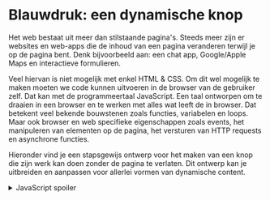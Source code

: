 # Blauwdruk: een dynamische knop

Het web bestaat uit meer dan stilstaande pagina's. Steeds meer zijn er websites en web-apps die de inhoud van een pagina veranderen terwijl je op de pagina bent. Denk bijvoorbeeld aan: een chat app, Google/Apple Maps en interactieve formulieren. 

Veel hiervan is niet mogelijk met enkel HTML & CSS. Om dit wel mogelijk te maken moeten we code kunnen uitvoeren in de browser van de gebruiker zelf. Dat kan met de programmeertaal JavaScript. Een taal ontworpen om te draaien in een browser en te werken met alles wat leeft de in browser. Dat betekent veel bekende bouwstenen zoals functies, variabelen en loops. Maar ook browser en web specifieke eigenschappen zoals events, het manipuleren van elementen op de pagina, het versturen van HTTP requests en asynchrone functies. 

Hieronder vind je een stapsgewijs ontwerp voor het maken van een knop die zijn werk kan doen zonder de pagina te verlaten. Dit ontwerp kan je uitbreiden en aanpassen voor allerlei vormen van dynamische content.

<details markdown="1"><summary markdown="span">JavaScript spoiler</summary>
        <script>
            const buttons = document.querySelectorAll(".favorite-button")

            buttons.forEach((button) => {
                button.addEventListener("click", () => {
                    fetch("/api/favorite/" + button.dataset.isbn)
                        .then((response) => response.json())
                        .then((json) => {
                            if (json.is_favorite) {
                                button.innerText = "❤️"
                            }
                            else {
                                button.innerText = "♡"
                            }
                        }).catch((error) => button.innerText = "ERROR!")
                })
            })
        </script>
</details>

## Enkel Flask + HTML & CSS

![embed](https://api.eu.kaltura.com/p/120/sp/12000/embedIframeJs/uiconf_id/23449960/partner_id/120?iframeembed=true&playerId=kaltura_player&entry_id=0_m4hzcabg&flashvars[streamerType]=auto&amp;flashvars[localizationCode]=en_US&amp;flashvars[leadWithHTML5]=true&amp;flashvars[sideBarContainer.plugin]=true&amp;flashvars[sideBarContainer.position]=left&amp;flashvars[sideBarContainer.clickToClose]=true&amp;flashvars[chapters.plugin]=true&amp;flashvars[chapters.layout]=vertical&amp;flashvars[chapters.thumbnailRotator]=false&amp;flashvars[streamSelector.plugin]=true&amp;flashvars[EmbedPlayer.SpinnerTarget]=videoHolder&amp;flashvars[dualScreen.plugin]=true&amp;flashvars[hotspots.plugin]=1&amp;flashvars[Kaltura.addCrossoriginToIframe]=true&amp;&wid=0_z4gdq7fk)

[Video Link](https://video.uva.nl/media/Favorite+Button+using+JavaScript+-+HTML+%26+Flask/0_m4hzcabg)

<details markdown="1"><summary markdown="span"><code>Hoe werkt user.favorite_books.remove?</code></summary>
In dit geval is de relatie tussen gebruikers en boeken een Many to Many relatie:

* Een gebruiker kan veel (Many) favoriete boeken hebben.
* Een boek kan voor veel (Many) gebruikers een favoriet zijn.

Voor een many to many relatie is er een aparte tabel nodig om de relatie op te slaan. De relatie hier is een gebruiker en een boek. Dus is er één kolom voor de gebruikers en één kolom voor de boeken: <code>user_id, book_id</code> bijvoorbeeld.

Nou is die extra tabel alleen een manier om de relatie op te slaan, maar niet hoe je er mee wilt werken in code. Het is natuurlijker om na te denken over een gebruiker haar favoriete boeken of over de gebruikers die fan zijn van een boek. Daarom kan je met een ORM zoals SQLAlchemy deze relatie ook zo modelleren. Door aan de modellen van zowel een gebruiker als een boek een <code>relationship mee te geven</code>. De details hiervan vind je op <https://flask-sqlalchemy.palletsprojects.com/en/3.0.x/models/> en <https://docs.sqlalchemy.org/en/20/orm/basic_relationships.html#many-to-many>. Uiteindelijk maakt dit het mogelijk om via een constructie als `user.favorite_books` te werken met alle favoriete boeken van een gebruiker.
</details>


<details markdown="1"><summary markdown="span">Code van het HTML form</summary>
        
        <form action={{url_for("favorite", isbn=book.isbn)}} method="post">
            <button class="favorite-button" type="submit">
            {% if book in user.favorite_books %}
            ❤️
            {% else %}
            ♡
            {% endif %}
            </button>
        </form>

</details>

<details markdown="1"><summary markdown="span">Code van de Flask route</summary>

        @app.route("/favorite/<isbn>", methods=["POST"])
        @login_required
        def favorite(isbn):

            # Grab the current user
            user = User.query.get(session["user_id"])

            # Grab the book
            book = Book.query.get(isbn)

            # Unfavorite if already favorite
            if book in user.favorite_books:
                user.favorite_books.remove(book)
            # Otherwise favorite book
            else:
                user.favorite_books.append(book)
            
            db.session.add(user)
            db.session.commit()

            return redirect(request.referrer)

</details>


## JavaScript in de Console

![embed](https://api.eu.kaltura.com/p/120/sp/12000/embedIframeJs/uiconf_id/23449960/partner_id/120?iframeembed=true&playerId=kaltura_player&entry_id=0_b5fkt86g&flashvars[streamerType]=auto&amp;flashvars[localizationCode]=en_US&amp;flashvars[leadWithHTML5]=true&amp;flashvars[sideBarContainer.plugin]=true&amp;flashvars[sideBarContainer.position]=left&amp;flashvars[sideBarContainer.clickToClose]=true&amp;flashvars[chapters.plugin]=true&amp;flashvars[chapters.layout]=vertical&amp;flashvars[chapters.thumbnailRotator]=false&amp;flashvars[streamSelector.plugin]=true&amp;flashvars[EmbedPlayer.SpinnerTarget]=videoHolder&amp;flashvars[dualScreen.plugin]=true&amp;flashvars[hotspots.plugin]=1&amp;flashvars[Kaltura.addCrossoriginToIframe]=true&amp;&wid=0_xmx77w9x)

[Video Link](https://video.uva.nl/media/Favorite+Button+using+JavaScript+-+Console/0_b5fkt86g)

<details markdown="1"><summary markdown="span">DOM & document?</summary>
Document Object Model. Een representatie om een webpagina, een document te representeren met nodes en objecten. Zodat je vervolgens daar tegenaan kan programmeren. Dit is een standaard op zich, die los staat van programmeertalen. Zo kan je zowel met JavaScript als bijvoorbeeld Python werken. Alleen binnen de browser ben je gebonden aan het gebruik van JavaScript.

De eerste node in de DOM is het hele `document`. Dit is in JavaScript een globale variabele. Vervolgens zijn er verschillende manieren om naar volgende nodes te gaan. Je kan bijvoorbeeld via zogenaamde ouder-kind relaties navigeren, bijvoorbeeld `document.children` geeft alle nodes die direct onder `document` vallen. Maar je kan ook hele sprongen maken naar specifieke (klein)kinderen. Bijvoorbeeld `const list = document.querySelector("ul")` geeft het eerste `<ul>` element in het document. Dit idee kunnen we doortrekken, want `list.querySelector("li")` geeft het eerste `<li>` element binnen die eerste `<ul>`. Zo kan je steeds dieper zoeken!

Zie ook: <https://developer.mozilla.org/en-US/docs/Web/API/Document_Object_Model/Introduction>
</details>

<details markdown="1"><summary markdown="span">.querySelector()?</summary>
Over de jaren zijn er verschillende manieren geïntroduceerd om iets van de pagina te selecteren. Kijk je naar een Stack Overflow post van zo'n tien jaar geleden, dan zul je wellicht `getElementsByTagName` of `getElementsById` voorbij zien komen. Dit zijn specifieke functies om op een bepaalde manier elementen uit de pagina op te halen. Dat was prima voor simpele gevallen, maar wordt al gauw complex als je bijvoorbeeld combinaties wil selecteren zoals bijvoorbeeld: geef me alle `<p>` elementen met de class `foo`. 

Dus wat je nog veel vaker zult zien op o.a. Stack Overflow is `$(".foo")`. Dat laatste is namelijk een functie van een framework genaamd jQuery. Een library toen zo populair, dat eigenlijk elke JavaScript programmeur er wel mee werkte. De makers van jQuery hadden een goed idee, namelijk we maken een functie die op dezelfde manier elementen van een pagina kan selecteren als dat CSS dat doet. Iedereen op het web kan toch al werken met CSS en zo hoef je niks extra's te leren. Dat werd de functie `$`.

Dit idee was zo populair dat het uiteindelijk werd opgenomen in de JavaScript taal zelf met de naam `querySelector`. Nu hoef je dus niet een extra library te gebruiken en door de gebruiker te laten downloaden, om toch op een bekende manier elementen van een pagina te selecteren.

Dit gebeurt overigens wel vaker: een framework introduceert iets, de wereld went eraan en later komt het in de standaard van de taal terecht. De ironie is dat de functies die jQuery toen zo populair maakten, nu al in de taal gebakken zitten. Waardoor jQuery vaak niet meer nodig is. Onder andere daardoor wordt jQuery steeds minder gebruikt.
</details>

<details markdown="1"><summary markdown="span">.innerHTML & .innerText?</summary>
DOM elementen hebben veel verschillende eigenschappen. Veel heb je er nooit nodig, totdat je ze een keer wel nodig hebt. Maar twee belangrijke om even uit te lichten: `innerHTML` en `innerText`. Stel je voor we hebben de volgende HTML code:

        <button>
            <strong>Submit!</strong>
        </button>

Doen we `const button = document.querySelector("button")`. Dan krijg je:

    `button.innerHTML` geeft `"<strong>Submit!</strong>"`
    `button.innerText` geeft `"Submit!"`

In beide gevallen is het een string en gaat het erom wat er in de knop staat. Alleen de één geeft je alleen de tekst en de ander ook alle HTML tags er binnen. 
</details>

<details markdown="1"><summary markdown="span">Console in Safari</summary>
Standaard kan je niet zomaar de console openen binnen Safari. Dit moet je eerst aanzetten. Zie daarvoor <https://support.apple.com/nl-nl/guide/safari/sfri20948/mac>
</details>
